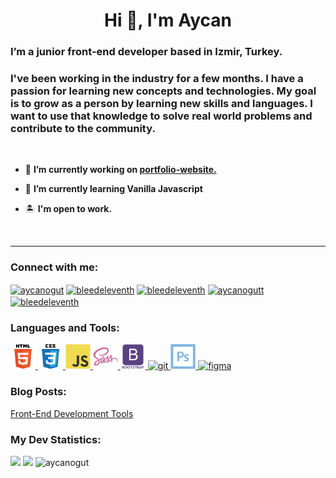 <h1 align="center">Hi 👋, I'm Aycan</h1>
<h3 align="left">I’m a junior front-end developer based in Izmir, Turkey.</h3>
    
<h3 align="left">
                I've been working in the industry for a few months. I have a passion for learning new concepts and
                technologies.
                My goal is to grow as a person by learning new skills and languages. I want to use that knowledge to
                solve
                real
                world problems and contribute to the community.</h3>

<br>

- 🔭 <b>I’m currently working on [portfolio-website.](https://github.com/aycanogut/portfolio-website)</b>

- 🌱 <b>I’m currently learning **Vanilla Javascript**</b>

- 🏝 <b>I'm open to work.</b>

<!-- (- 👨‍💻 <b>All of my projects are available at [https://github.com/aycanogut](https://github.com/aycanogut</b>)) -->
<br>
<hr>

<h3 align="left">Connect with me:</h3>
<p align="left">
<a href="https://linkedin.com/in/aycanogut" target="blank"><img align="center" src="https://cdn.jsdelivr.net/npm/simple-icons@3.0.1/icons/linkedin.svg" alt="aycanogut" height="30" width="40" /></a>
<a href="https://medium.com/@aycanogut" target="blank"><img align="center" src="https://simpleicons.org/icons/medium.svg" alt="bleedeleventh" height="30" width="40" /></a>
<a href="https://dev.to/bleedeleventh" target="blank"><img align="center" src="https://cdn.jsdelivr.net/npm/simple-icons@3.0.1/icons/dev-dot-to.svg" alt="bleedeleventh" height="30" width="40" /></a>
<a href="https://codepen.io/aycanogutt" target="blank"><img align="center" src="https://cdn.jsdelivr.net/npm/simple-icons@3.0.1/icons/codepen.svg" alt="aycanogutt" height="30" width="40" /></a>
<a href="https://twitter.com/bleedeleventh" target="blank"><img align="center" src="https://cdn.jsdelivr.net/npm/simple-icons@3.0.1/icons/twitter.svg" alt="bleedeleventh" height="30" width="40" /></a>
</p>

<h3 align="left">Languages and Tools:</h3>
<p align="left"> 
<a href="https://www.w3.org/html/" target="_blank"> <img src="https://raw.githubusercontent.com/devicons/devicon/master/icons/html5/html5-original-wordmark.svg" alt="html5" width="40" height="40"/> </a>
<a href="https://www.w3schools.com/css/" target="_blank"> <img src="https://raw.githubusercontent.com/devicons/devicon/master/icons/css3/css3-original-wordmark.svg" alt="css3" width="40" height="40"/> </a>
<a href="https://developer.mozilla.org/en-US/docs/Web/JavaScript" target="_blank"> <img src="https://raw.githubusercontent.com/devicons/devicon/master/icons/javascript/javascript-original.svg" alt="javascript" width="40" height="40"/> </a> 
<a href="https://sass-lang.com" target="_blank"> <img src="https://raw.githubusercontent.com/devicons/devicon/master/icons/sass/sass-original.svg" alt="sass" width="40" height="40"/> </a>
<a href="https://getbootstrap.com" target="_blank"> <img src="https://raw.githubusercontent.com/devicons/devicon/master/icons/bootstrap/bootstrap-plain-wordmark.svg" alt="bootstrap" width="40" height="40"/> </a>
<a href="https://git-scm.com/" target="_blank"> <img src="https://www.vectorlogo.zone/logos/git-scm/git-scm-icon.svg" alt="git" width="40" height="40"/> </a>
<!--<a href="https://webpack.js.org/" target="_blank"> <img src="https://www.vectorlogo.zone/logos/js_webpack/js_webpack-icon.svg" alt="git" width="40" height="40"/> </a> -->
<a href="https://www.photoshop.com/en" target="_blank"> <img src="https://raw.githubusercontent.com/devicons/devicon/master/icons/photoshop/photoshop-line.svg" alt="photoshop" width="40" height="40"/> </a> 
<a href="https://www.figma.com/" target="_blank"> <img src="https://www.vectorlogo.zone/logos/figma/figma-icon.svg" alt="figma" width="40" height="40"/> </a>
</p>


<h3 align="left">Blog Posts:</h3>
<p align="left"> <a href="https://aycanogut.medium.com/front-end-geli%C5%9Ftirme-ara%C3%A7lar%C4%B1-ff3dc6b4511" target="_blank">Front-End Development Tools</a>
</p>



<h3 align="left">My Dev Statistics: </h3>

<p>  
<!-- GitHub Stats -->  
<img height="120em" src="https://github-readme-stats.vercel.app/api?username=aycanogut&show_icons=true&hide_border=true" />

<!-- Most Used Languages -->  
<img height="120em" src="https://github-readme-stats.vercel.app/api/top-langs/?username=aycanogut&exclude_repo=KNN-Image-Classification&show_icons=true&hide_border=true&layout=compact&langs_count=8"/>  


<img height="120em"  src="https://github-readme-streak-stats.herokuapp.com/?user=aycanogut&" alt="aycanogut" />
</p>
